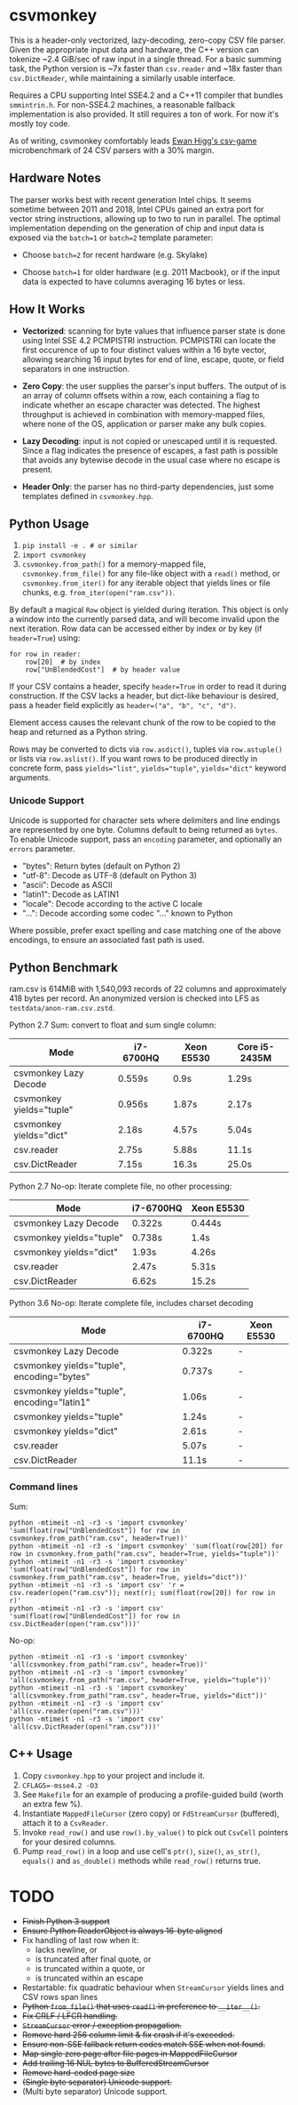 # csvmonkey

This is a header-only vectorized, lazy-decoding, zero-copy CSV file parser.
Given the appropriate input data and hardware, the C++ version can tokenize
~2.4 GiB/sec of raw input in a single thread. For a basic summing task, the
Python version is ~7x faster than `csv.reader` and ~18x faster than
`csv.DictReader`, while maintaining a similarly usable interface.

Requires a CPU supporting Intel SSE4.2 and a C++11 compiler that bundles
`smmintrin.h`. For non-SSE4.2 machines, a reasonable fallback implementation is
also provided. It still requires a ton of work. For now it's mostly toy code.

As of writing, csvmonkey comfortably leads <a
href="https://bitbucket.org/ewanhiggs/csv-game">Ewan Higg's csv-game</a>
microbenchmark of 24 CSV parsers with a 30% margin.


## Hardware Notes

The parser works best with recent generation Intel chips. It seems sometime
between 2011 and 2018, Intel CPUs gained an extra port for vector
string instructions, allowing up to two to run in parallel. The optimal
implementation depending on the generation of chip and input data is exposed
via the `batch=1` or `batch=2` template parameter:

* Choose `batch=2` for recent hardware (e.g. Skylake)

* Choose `batch=1` for older hardware (e.g. 2011 Macbook), or if the input data
  is expected to have columns averaging 16 bytes or less.


## How It Works

* **Vectorized**: scanning for byte values that influence parser state is done
  using Intel SSE 4.2 PCMPISTRI instruction. PCMPISTRI can locate the first
  occurence of up to four distinct values within a 16 byte vector, allowing
  searching 16 input bytes for end of line, escape, quote, or field separators
  in one instruction.

* **Zero Copy**: the user supplies the parser's input buffers. The output of
  is an array of column offsets within a row, each containing a flag to
  indicate whether an escape character was detected. The highest throughput is
  achieved in combination with memory-mapped files, where none of the OS,
  application or parser make any bulk copies.

* **Lazy Decoding**: input is not copied or unescaped until it is requested.
  Since a flag indicates the presence of escapes, a fast path is possible that
  avoids any bytewise decode in the usual case where no escape is present.

* **Header Only**: the parser has no third-party dependencies, just some
  templates defined in ``csvmonkey.hpp``.


## Python Usage

1. `pip install -e . # or similar`
1. `import csvmonkey`
1. `csvmonkey.from_path()` for a memory-mapped file, `csvmonkey.from_file()`
   for any file-like object with a `read()` method, or `csvmonkey.from_iter()`
   for any iterable object that yields lines or file chunks, e.g.
   `from_iter(open("ram.csv"))`.

By default a magical `Row` object is yielded during iteration. This object is
only a window into the currently parsed data, and will become invalid upon the
next iteration. Row data can be accessed either by index or by key (if
`header=True`) using:

```
for row in reader:
    row[20]  # by index
    row["UnBlendedCost"]  # by header value
```

If your CSV contains a header, specify `header=True` in order to read it during
construction. If the CSV lacks a header, but dict-like behaviour is desired,
pass a header field explicitly as `header=("a", "b", "c", "d")`.

Element access causes the relevant chunk of the row to be copied to the heap
and returned as a Python string.

Rows may be converted to dicts via `row.asdict()`, tuples via
`row.astuple()` or lists via `row.aslist()`. If you want rows to be produced
directly in concrete form, pass `yields="list"`, `yields="tuple"`,
`yields="dict"` keyword arguments.


### Unicode Support

Unicode is supported for character sets where delimiters and line endings are
represented by one byte. Columns default to being returned as ``bytes``. To
enable Unicode support, pass an ``encoding`` parameter, and optionally an
``errors`` parameter.

* "bytes": Return bytes (default on Python 2)
* "utf-8": Decode as UTF-8 (default on Python 3)
* "ascii": Decode as ASCII
* "latin1": Decode as LATIN1
* "locale": Decode according to the active C locale
* "...": Decode according some codec "..." known to Python

Where possible, prefer exact spelling and case matching one of the above
encodings, to ensure an associated fast path is used.


## Python Benchmark

ram.csv is 614MiB with 1,540,093 records of 22 columns and approximately 418
bytes per record. An anonymized version is checked into LFS as
``testdata/anon-ram.csv.zstd``.

Python 2.7 Sum: convert to float and sum single column:

| Mode                     | i7-6700HQ | Xeon E5530 | Core i5-2435M |
|--------------------------|-----------|------------|---------------|
| csvmonkey Lazy Decode    | 0.559s    | 0.9s       | 1.29s         |
| csvmonkey yields="tuple" | 0.956s    | 1.87s      | 2.17s         |
| csvmonkey yields="dict"  | 2.18s     | 4.57s      | 5.04s         |
| csv.reader               | 2.75s     | 5.88s      | 11.1s         |
| csv.DictReader           | 7.15s     | 16.3s      | 25.0s         |

Python 2.7 No-op: Iterate complete file, no other processing:

| Mode                     | i7-6700HQ | Xeon E5530 |
|--------------------------|-----------|------------|
| csvmonkey Lazy Decode    | 0.322s    | 0.444s     |
| csvmonkey yields="tuple" | 0.738s    | 1.4s       |
| csvmonkey yields="dict"  | 1.93s     | 4.26s      |
| csv.reader               | 2.47s     | 5.31s      |
| csv.DictReader           | 6.62s     | 15.2s      |

Python 3.6 No-op: Iterate complete file, includes charset decoding

| Mode                                          | i7-6700HQ  | Xeon E5530 |
|-----------------------------------------------|------------|------------|
| csvmonkey Lazy Decode                         | 0.322s     | -          |
| csvmonkey yields="tuple", encoding="bytes"    | 0.737s     | -          |
| csvmonkey yields="tuple", encoding="latin1"   | 1.06s      | -          |
| csvmonkey yields="tuple"                      | 1.24s      | -          |
| csvmonkey yields="dict"                       | 2.61s      | -          |
| csv.reader                                    | 5.07s      | -          |
| csv.DictReader                                | 11.1s      | -          |


### Command lines

Sum:

```
python -mtimeit -n1 -r3 -s 'import csvmonkey' 'sum(float(row["UnBlendedCost"]) for row in csvmonkey.from_path("ram.csv", header=True))'
python -mtimeit -n1 -r3 -s 'import csvmonkey' 'sum(float(row[20]) for row in csvmonkey.from_path("ram.csv", header=True, yields="tuple"))'
python -mtimeit -n1 -r3 -s 'import csvmonkey' 'sum(float(row["UnBlendedCost"]) for row in csvmonkey.from_path("ram.csv", header=True, yields="dict"))'
python -mtimeit -n1 -r3 -s 'import csv' 'r = csv.reader(open("ram.csv")); next(r); sum(float(row[20]) for row in r)'
python -mtimeit -n1 -r3 -s 'import csv' 'sum(float(row["UnBlendedCost"]) for row in csv.DictReader(open("ram.csv")))'
```

No-op:

```
python -mtimeit -n1 -r3 -s 'import csvmonkey' 'all(csvmonkey.from_path("ram.csv", header=True))'
python -mtimeit -n1 -r3 -s 'import csvmonkey' 'all(csvmonkey.from_path("ram.csv", header=True, yields="tuple"))'
python -mtimeit -n1 -r3 -s 'import csvmonkey' 'all(csvmonkey.from_path("ram.csv", header=True, yields="dict"))'
python -mtimeit -n1 -r3 -s 'import csv' 'all(csv.reader(open("ram.csv")))'
python -mtimeit -n1 -r3 -s 'import csv' 'all(csv.DictReader(open("ram.csv")))'
```


## C++ Usage

1. Copy `csvmonkey.hpp` to your project and include it.
1. `CFLAGS=-msse4.2 -O3`
1. See `Makefile` for an example of producing a profile-guided build (worth an
   extra few %).
1. Instantiate `MappedFileCursor` (zero copy) or `FdStreamCursor` (buffered), attach it to a `CsvReader`.
1. Invoke `read_row()` and use `row().by_value()` to pick out `CsvCell` pointers for your desired columns.
1. Pump `read_row()` in a loop and use cell's `ptr()`, `size()`, `as_str()`, `equals()` and `as_double()` methods while `read_row()` returns true.


# TODO

* ~~Finish Python 3 support~~
* ~~Ensure Python ReaderObject is always 16-byte aligned~~
* Fix handling of last row when it:
    * lacks newline, or
    * is truncated after final quote, or
    * is truncated within a quote, or
    * is truncated within an escape
* Restartable: fix quadratic behaviour when `StreamCursor` yields lines and CSV
  rows span lines
* ~~Python `from_file()` that uses `read()` in preference to `__iter__()`.~~
* ~~Fix CRLF / LFCR handling.~~
* ~~`StreamCursor` error / exception propagation.~~
* ~~Remove hard 256 column limit & fix crash if it's exceeded.~~
* ~~Ensure non-SSE fallback return codes match SSE when not found.~~
* ~~Map single zero page after file pages in MappedFileCursor~~
* ~~Add trailing 16 NUL bytes to BufferedStreamCursor~~
* ~~Remove hard-coded page size~~
* ~~(Single byte separator) Unicode support.~~
* (Multi byte separator) Unicode support.
